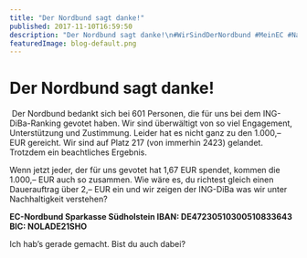 ```yaml
---
title: "Der Nordbund sagt danke!"
published: 2017-11-10T16:59:50
description: "Der Nordbund sagt danke!\n#WirSindDerNordbund #MeinEC #Nachhaltigkeit #JetztErstRecht #zweieuro"
featuredImage: blog-default.png
---
```


# Der Nordbund sagt danke!

<img loading="lazy" src="old/thank-you-2179891.jpg" alt> 
Der Nordbund bedankt sich bei 601 Personen, die für uns bei dem ING-DiBa-Ranking gevotet haben. Wir sind überwältigt von so viel Engagement, Unterstützung und Zustimmung. Leider hat es nicht ganz zu den 1.000,&#8211; EUR gereicht. Wir sind auf Platz 217 (von immerhin 2423) gelandet. Trotzdem ein beachtliches Ergebnis.

Wenn jetzt jeder, der für uns gevotet hat 1,67 EUR spendet, kommen die 1.000,&#8211; EUR auch so zusammen. 
Wie wäre es, du richtest gleich einen Dauerauftrag über 2,&#8211; EUR ein und wir zeigen der ING-DiBa was wir unter Nachhaltigkeit verstehen?

**EC-Nordbund 
Sparkasse Südholstein 
IBAN: DE47230510300510833643 
BIC: NOLADE21SHO**

Ich hab&#8217;s gerade gemacht. Bist du auch dabei? 
<img loading="lazy" src="old/piggy-bank-2930506.jpg" alt> 
<img loading="lazy" src="old/money-2724235.jpg" alt>